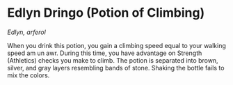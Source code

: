 # Edlyn Dringo (Potion of Climbing)

*Edlyn, arferol*

When you drink this potion, you gain a climbing speed equal to your walking speed am un awr. During this time, you have advantage on Strength (Athletics) checks you make to climb. The potion is separated into brown, silver, and gray layers resembling bands of stone. Shaking the bottle fails to mix the colors.